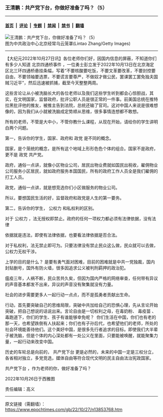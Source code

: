 ### 王清鹏：共产党下台，你做好准备了吗？（5）

---

#### [首页](../../../..?n13853768) &nbsp;|&nbsp; [评论](../../../../../epoch-comment?n13853768) &nbsp;|&nbsp; [专题](../../../../../epoch-special?n13853768) &nbsp;|&nbsp; [禁闻](../../../../../epoch-news?n13853768) &nbsp;|&nbsp; [禁书](../../../../../books?n13853768) &nbsp;|&nbsp; [翻墙](https://github.com/gfw-breaker/nogfw/blob/master/README.md?n13853768)


<div><img alt="王清鹏：共产党下台，你做好准备了吗？（5）" class="attachment-djy_600_400 size-djy_600_400 wp-post-image" src="https://i.epochtimes.com/assets/uploads/2022/10/id13853792-1511012105372382-.jpeg"/>
<div class="caption">
 图为中共政治中心北京经常乌云笼罩(Lintao Zhang/Getty Images)
</div></div><hr/><div class="post_content" id="artbody" itemprop="articleBody">
 <!-- article content begin -->
 <p>
  【大纪元2022年10月27日讯】各位老师你们好，因国内信息的屏蔽，不知道你们有多少人知道
  <ok href="https://www.epochtimes.com/gb/tag/%E5%8C%97%E4%BA%AC%E5%9B%9B%E9%80%9A%E6%A1%A5%E4%BA%8B%E4%BB%B6.html">
   北京四通桥事件
  </ok>
  ，一位勇士彭立发于2022年10月13日在北京海定区北三环四通桥悬挂条幅，写着“不要核酸要吃饭，不要文革要改革，不要封控要自由，不要领袖要选票，不要谎言要尊严，不做奴才做公民，罢课罢工罢免独夫国贼习近平”，然后迅速被抓捕，截至今天整整两周。
 </p>
 <p>
  这些言论让从小被洗脑长大的各位老师以及我们这些学生听到都会心惊胆战，其实，在文明国家，监督政府，批评公职人员是很正常的一件事。前美国总统在推特拉黑批评他的推友，被推主告到法院，总统还输了官司。这对中国人来说是很难想像的，因为我们从小就被洗脑成定势顺从思维，很多事情连想都不敢想。
 </p>
 <p>
  所有的老师，不管是大中小，不管你教什么课程，从现在开始，请给你的学生讲明白两个问题。
 </p>
 <p>
  第一，告诉你的学生，国家、政府和
  <ok href="https://www.epochtimes.com/gb/tag/%E6%94%BF%E5%85%9A.html">
   政党
  </ok>
  是不同的概念。
 </p>
 <p>
  国家，是个笼统的概念，是所有这个地域上形形色色个体的组合。国家不是政府，更不是
  <ok href="https://www.epochtimes.com/gb/tag/%E6%94%BF%E5%85%9A.html">
   政党
  </ok>
  共产党。
 </p>
 <p>
  政府，通俗一点讲，就像小区物业公司，居民出物业费就如国民出税收，雇佣物业公司服务小区居民，就如政府服务本国国民，所有的政府工作人员全是我们雇佣的打工人员。
 </p>
 <p>
  政党，通俗一点讲，就是想竞选你们小区做服务的物业公司。
 </p>
 <p>
  所以，要想国民生活的好，监督政府和政党是人生的第一要务。
 </p>
 <p>
  第二，告诉你的学生，
  <ok href="https://www.epochtimes.com/gb/tag/%E5%85%AC%E6%9D%83%E5%8A%9B.html">
   公权力
  </ok>
  和私权利的区别。
 </p>
 <p>
  对于
  <ok href="https://www.epochtimes.com/gb/tag/%E5%85%AC%E6%9D%83%E5%8A%9B.html">
   公权力
  </ok>
  ，法无授权即禁止。政府的任何一项权力都必须有法律依据，没有法律
 </p>
 <p>
  依据就是违法，即使有法律依据，也要看法律依据是否合法。
 </p>
 <p>
  对于私权利，法无禁止即可为。只要法律没有禁止民众这么做，民众就可以去做，公权力无权干涉。
 </p>
 <p>
  上学的目的是什么？ 是要有勇气面对困难，目前的困难就是中共一党独裁，国内封贴删号，国外有防火墙，很多因追求公义被判刑羁押的政治犯。
 </p>
 <p>
  瘟疫三年，人祸不断，民众苦共久矣，但因为国内严格的网络审查，任何带有异议的声音基本都发不出来，异议的声音没有聚集就没有力量。
 </p>
 <p>
  社会的进步需要更多人一起行动一点点，而不是孤勇者贡献出生命。
 </p>
 <p>
  行动，首先要突破自己的思维局限，突破中共加给自己的恐惧心理，先从言论开始突破，把自己想说的话说出来。言论自由是一切权利之母，在毒奶粉、
  <ok href="https://www.epochtimes.com/gb/tag/%E6%AF%92%E7%96%AB%E8%8B%97.html">
   毒疫苗
  </ok>
  、毒跑道下，你们的学生、孩子有谁能够幸免呢？  你们生活在中国，你们也有老的那一天，也希望跌倒有人扶起来；你们也有子孙后代，也希望他们的老师，所处的社会环境能善待他们。这个美好中国，是很多先行者追求的目标。即使我们大半辈子被洗脑，但是个体的内心深处都有一处公义在里面，只要能被唤醒，就能聚集力量，一起行动来改变中国。
 </p>
 <p>
  历史的车轮总是向前的，
  <ok href="https://www.epochtimes.com/gb/tag/%E5%85%B1%E4%BA%A7%E5%85%9A%E4%B8%8B%E5%8F%B0.html">
   共产党下台
  </ok>
  更是必然的，未来的中国一定是三权分立，各省相对独立，多党竞选，媒体自由等符合现代文明的民主自由法治宪政国家。
 </p>
 <p>
  <ok href="https://www.epochtimes.com/gb/tag/%E5%85%B1%E4%BA%A7%E5%85%9A%E4%B8%8B%E5%8F%B0.html">
   共产党下台
  </ok>
  ，作为老师的你，做好准备了吗？
 </p>
 <p>
  2022年10月26日于西雅图
 </p>
 <p>
  责任编辑：高义
 </p>
 <!-- article content end -->
 <div id="below_article_ad">
 </div>
</div>


---

原文链接（需翻墙）：https://www.epochtimes.com/gb/22/10/27/n13853768.htm